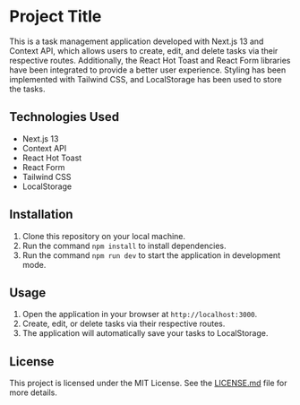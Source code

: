 # Project Title

This is a task management application developed with Next.js 13 and Context API, which allows users to create, edit, and delete tasks via their respective routes. Additionally, the React Hot Toast and React Form libraries have been integrated to provide a better user experience. Styling has been implemented with Tailwind CSS, and LocalStorage has been used to store the tasks.

## Technologies Used

- Next.js 13
- Context API
- React Hot Toast
- React Form
- Tailwind CSS
- LocalStorage

## Installation

1. Clone this repository on your local machine.
2. Run the command `npm install` to install dependencies.
3. Run the command `npm run dev` to start the application in development mode.

## Usage

1. Open the application in your browser at `http://localhost:3000`.
2. Create, edit, or delete tasks via their respective routes.
3. The application will automatically save your tasks to LocalStorage.



## License

This project is licensed under the MIT License. See the [LICENSE.md](LICENSE.md) file for more details.
